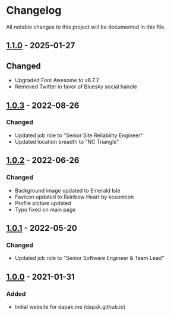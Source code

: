 # Changelog
All notable changes to this project will be documented in this file.

## [1.1.0] - 2025-01-27
## Changed
- Upgraded Font Awesome to v6.7.2
- Removed Twitter in favor of Bluesky social handle

## [1.0.3] - 2022-08-26
### Changed
- Updated job role to "Senior Site Reliability Engineer"
- Updated location breadth to "NC Triangle"

## [1.0.2] - 2022-06-26
### Changed
- Background image updated to Emerald Isle
- Favicon updated to Rainbow Heart by kosonicon
- Profile picture updated
- Typo fixed on main page

## [1.0.1] - 2022-05-20
### Changed
- Updated job role to "Senior Software Engineer & Team Lead"

## [1.0.0] - 2021-01-31
### Added
- Initial website for dapak.me (dapak.github.io)

[1.0.0]: https://github.com/dapak/dapak.github.io/releases/tag/v1.0.0
[1.0.1]: https://github.com/dapak/dapak.github.io/releases/tag/v1.0.1
[1.0.2]: https://github.com/dapak/dapak.github.io/releases/tag/v1.0.2
[1.0.3]: https://github.com/dapak/dapak.github.io/releases/tag/v1.0.3
[1.1.0]: https://github.com/dapak/dapak.github.io/releases/tag/v1.1.0
